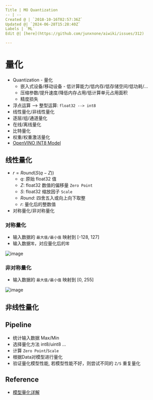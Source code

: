 ```yaml
---
Title | MO Quantization
-- | --
Created @ | `2018-10-16T02:57:36Z`
Updated @| `2024-06-28T15:28:40Z`
Labels | `ML`
Edit @| [here](https://github.com/junxnone/aiwiki/issues/312)

---
```

# 量化
- Quantization - 量化
  - 嵌入式设备/移动设备 - 低计算能力/低内存/低存储空间/低功耗/...
  - 压缩参数/提升速度/降低内存占用/低计算单元占用面积
  - 精度损失
- 浮点运算 --> 整型运算: `float32 --> int8`
- 线性量化/非线性量化
- 逐层/组/通道量化
- 在线/离线量化
- 比特量化
- 权重/权重激活量化
- [OpenVINO INT8 Model](/OpenVINO_INT8_Model)


## 线性量化
- $r = Round(S(q-Z))$
  - $q$: 原始 float32 值
  - $Z$: float32 数值的偏移量 `Zero Point`
  - $S$: float32 缩放因子 `Scale`
  - $Round$:  四舍五入或向上向下取整
  - $r$: 量化后的整数值
- 对称量化/非对称量化

### 对称量化
- 输入数据的 `最大值/最小值` 映射到 [-128, 127]
- 输入数据`零`，对应量化后的`零`


![image](https://user-images.githubusercontent.com/2216970/168248278-a3c3abe7-6288-4a54-bf00-422cec369d7b.png)


### 非对称量化
- 输入数据的 `最大值/最小值` 映射到 [0, 255]

![image](https://user-images.githubusercontent.com/2216970/168248293-3f565fd3-540c-4de1-98b1-3d4830dd693f.png)


## 非线性量化


## Pipeline
- 统计输入数据 Max/Min
- 选择量化方法 int8/uint8 ...
- 计算 `Zero Point`/`Scale`
- 根据Data对模型进行量化
- 验证量化模型性能, 若模型性能不好，则尝试不同的 `Z/S` 重复量化


## Reference 
- [模型量化详解](https://blog.csdn.net/WZZ18191171661/article/details/103332338)



